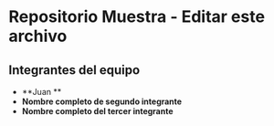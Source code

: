 # Repositorio Muestra - Editar este archivo

## Integrantes del equipo

- **Juan **
- **Nombre completo de segundo integrante**
- **Nombre completo del tercer integrante**

